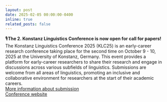 ```yaml
---
layout: post
date: 2025-02-05 00:00:00-0400
inline: true
related_posts: false
---
```


🎙<b>The 2. Konstanz Linguistics Conference is now open for call for papers!</b>
<br>
The Konstanz Linguistics Conference 2025 (KLC25) is an early-career research conference taking place for the second time on October 9 - 10, 2025 at the University of Konstanz, Germany. This event provides a platform for early-career researchers to share their research and engage in discussions across various subfields of linguistics. Submissions are welcome from all areas of linguistics, promoting an inclusive and collaborative environment for researchers at the start of their academic careers.
<br>
[More information about submission](https://linguistlist.org/issues/36/581/)
<br>
[Conference website](https://konstanz-ling.github.io/)
